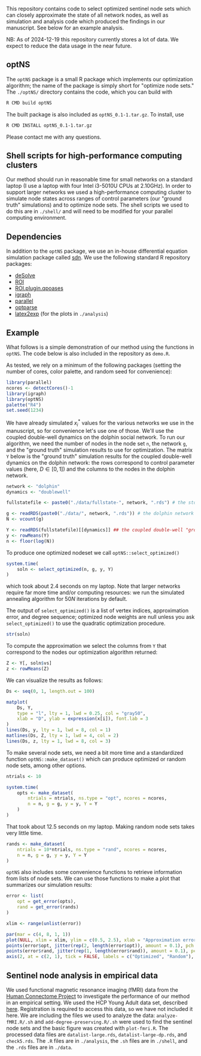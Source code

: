 
This repository contains code to select optimized sentinel node sets which can closely approximate the state of all network nodes, as well as simulation and analysis code which produced the findings in our manuscript. See below for an example analysis.

NB: As of 2024-12-19 this repository currently stores a lot of data. We expect to reduce the data usage in the near future.

## optNS 

The `optNS` package is a small R package which implements our optimization algorithm; the name of the package is simply short for "optimize node sets." The `./optNS/` directory contains the code, which you can build with
```sh
R CMD build optNS
```
The built package is also included as `optNS_0.1-1.tar.gz`. To install, use
```sh
R CMD INSTALL optNS_0.1-1.tar.gz
```

Please contact me with any questions.

## Shell scripts for high-performance computing clusters

Our method should run in reasonable time for small networks on a standard laptop (I use a laptop with four Intel i3-5010U CPUs at 2.10GHz). In order to support larger networks we used a high-performance computing cluster to simulate node states across ranges of control parameters (our "ground truth" simulations) and to optimize node sets. The shell scripts we used to do this are in `./shell/` and will need to be modified for your parallel computing environment.

## Dependencies

In addition to the `optNS` package, we use an in-house differential equation simulation package called [sdn](https://github.com/ngmaclaren/sdn). We use the following standard R repository packages:

- [deSolve](https://cran.r-project.org/package=deSolve)
- [ROI](https://cran.r-project.org/package=ROI)
- [ROI.plugin.qpoases](https://cran.r-project.org/package=ROI.plugin.qpoases)
- [igraph](https://cran.r-project.org/package=igraph)
- [parallel](https://cran.r-project.org/doc/manuals/r-release/fullrefman.pdf)
- [optparse](https://cran.r-project.org/package=optparse)
- [latex2exp](https://cran.r-project.org/package=latex2exp) (for the plots in `./analysis`)

## Example

What follows is a simple demonstration of our method using the functions in `optNS`. The code below is also included in the repository as `demo.R`.

As tested, we rely on a minimum of the following packages (setting the number of cores, color palette, and random seed for convenience):
```R
library(parallel)
ncores <- detectCores()-1
library(igraph)
library(optNS)
palette("R4")
set.seed(1234)
```
We have already simulated $x_i^*$ values for the various networks we use in the manuscript, so for convenience let's use one of those. We'll use the coupled double-well dynamics on the dolphin social network. To run our algorithm, we need the number of nodes in the node set `n`, the network `g`, and the "ground truth" simulation results to use for optimization. The matrix `Y` below is the "ground truth" simulation results for the coupled double-well dynamics on the dolphin network: the rows correspond to control parameter values (here, $D \in [0, 1]$) and the columns to the nodes in the dolphin network. 
```R
network <- "dolphin"
dynamics <- "doublewell"

fullstatefile <- paste0("./data/fullstate-", network, ".rds") # the stored "ground truth" simulation

g <- readRDS(paste0("./data/", network, ".rds")) # the dolphin network
N <- vcount(g)

Y <- readRDS(fullstatefile)[[dynamics]] ## the coupled double-well "ground truth"
y <- rowMeans(Y)
n <- floor(log(N))
```
To produce one optimized nodeset we call `optNS::select_optimized()`
```R
system.time(
    soln <- select_optimized(n, g, y, Y)
)
```
which took about 2.4 seconds on my laptop. Note that larger networks require far more time and/or computing resources: we run the simulated annealing algorithm for $50N$ iterations by default. 

The output of `select_optimized()` is a list of vertex indices, approximation error, and degree sequence; optimized node weights are null unless you ask `select_optimized()` to use the quadratic optimization procedure.
```R
str(soln)
```

To compute the approximation we select the columns from `Y` that correspond to the nodes our optimization algorithm returned:
```R
Z <- Y[, soln$vs]
z <- rowMeans(Z)
```

We can visualize the results as follows:
```R
Ds <- seq(0, 1, length.out = 100)

matplot(
    Ds, Y,
    type = "l", lty = 1, lwd = 0.25, col = "gray50",
    xlab = "D", ylab = expression(x[i]), font.lab = 3
)
lines(Ds, y, lty = 1, lwd = 8, col = 1)
matlines(Ds, Z, lty = 1, lwd = 4, col = 2)
lines(Ds, z, lty = 1, lwd = 8, col = 3)
```

To make several node sets, we need a bit more time and a standardized function `optNS::make_dataset()` which can produce optimized or random node sets, among other options.
```R
ntrials <- 10

system.time(
    opts <- make_dataset(
        ntrials = ntrials, ns.type = "opt", ncores = ncores,
        n = n, g = g, y = y, Y = Y
    )
)
```
That took about 12.5 seconds on my laptop. Making random node sets takes very little time.
```R
rands <- make_dataset(
    ntrials = 10*ntrials, ns.type = "rand", ncores = ncores,
    n = n, g = g, y = y, Y = Y
)
```
`optNS` also includes some convenience functions to retrieve information from lists of node sets. We can use those functions to make a plot that summarizes our simulation results:
```R
error <- list(
    opt = get_error(opts),
    rand = get_error(rands)
)

xlim <- range(unlist(error))

par(mar = c(4, 8, 1, 1))
plot(NULL, xlim = xlim, ylim = c(0.5, 2.5), xlab = "Approximation error", ylab = "", log = "x", yaxt = "n")
points(error$opt, jitter(rep(2, length(error$opt)), amount = 0.1), pch = 1, col = 2)
points(error$rand, jitter(rep(1, length(error$rand)), amount = 0.1), pch = 0, col = 1)
axis(2, at = c(2, 1), tick = FALSE, labels = c("Optimized", "Random"), las = 2)
```

## Sentinel node analysis in empirical data

We used functional magnetic resonance imaging (fMRI) data from the [Human Connectome Project](https://www.humanconnectome.org/) to investigate the performance of our method in an empirical setting. We used the HCP Young Adult data set, described [here](https://www.humanconnectome.org/study/hcp-young-adult). Registration is required to access this data, so we have not included it here. We are including the files we used to analyze the data: `analyze-fMRI.R/.sh` and `add-degree-preserving.R/.sh` were used to find the sentinel node sets and the basic figure was created with `plot-fmri.R`. The processed data files are `datalist-large.rds`, `datalist-large-dp.rds`, and `check5.rds`. The `.R` files are in `./analysis`, the `.sh` files are in `./shell`, and the `.rds` files are in `./data`.
